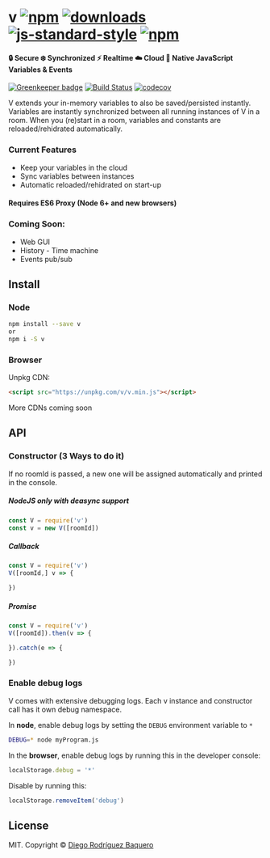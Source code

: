 # v [![npm](https://img.shields.io/npm/v/v.svg)](https://npmjs.org/package/v) [![downloads](https://img.shields.io/npm/dm/v.svg)](https://npmjs.org/package/v) [![js-standard-style](https://img.shields.io/badge/code%20style-standard-brightgreen.svg)](http://standardjs.com/) [![npm](https://img.shields.io/npm/l/v.svg)](LICENSE)
#### 🔒 Secure ❄️ Synchronized ⚡️ Realtime ☁️ Cloud 🌈 Native JavaScript Variables & Events

[![Greenkeeper badge](https://badges.greenkeeper.io/DiegoRBaquero/V.svg?token=a422ad2d4e68470f999284e20bc6a0f1936468ebfcb74c157a65c2a54037e0d2)](https://greenkeeper.io/) 
[![Build Status](https://travis-ci.com/DiegoRBaquero/V.svg?token=RmCH18hHqxd9wdtEPyix&branch=master)](https://travis-ci.com/DiegoRBaquero/V) [![codecov](https://codecov.io/gh/DiegoRBaquero/V/branch/master/graph/badge.svg?token=uwf6VJzWlr)](https://codecov.io/gh/DiegoRBaquero/V)

V extends your in-memory variables to also be saved/persisted instantly. Variables are instantly synchronized
between all running instances of V in a room. When you (re)start in a room, variables and constants are reloaded/rehidrated automatically.

### Current Features
- Keep your variables in the cloud
- Sync variables between instances
- Automatic reloaded/rehidrated on start-up

#### Requires ES6 Proxy (Node 6+ and new browsers)

### Coming Soon:
- Web GUI
- History - Time machine
- Events pub/sub

## Install

### Node
```sh
npm install --save v
or
npm i -S v
```

### Browser
Unpkg CDN:
```html
<script src="https://unpkg.com/v/v.min.js"></script>
```

More CDNs coming soon

## API

### Constructor (3 Ways to do it)

If no roomId is passed, a new one will be assigned automatically and printed in the console.

##### NodeJS only with deasync support
```js
const V = require('v')
const v = new V([roomId])
```

##### Callback
```js
const V = require('v')
V([roomId,] v => {

})
```

##### Promise
```js
const V = require('v')
V([roomId]).then(v => {

}).catch(e => {

})
```

### Enable debug logs

V comes with extensive debugging logs. Each v instance and constructor call has it own debug namespace.

In **node**, enable debug logs by setting the `DEBUG` environment variable to `*`

```bash
DEBUG=* node myProgram.js
```

In the **browser**, enable debug logs by running this in the developer console:

```js
localStorage.debug = '*'
```

Disable by running this:

```js
localStorage.removeItem('debug')
```

## License
MIT. Copyright © [Diego Rodríguez Baquero](https://diegorbaquero.com)
